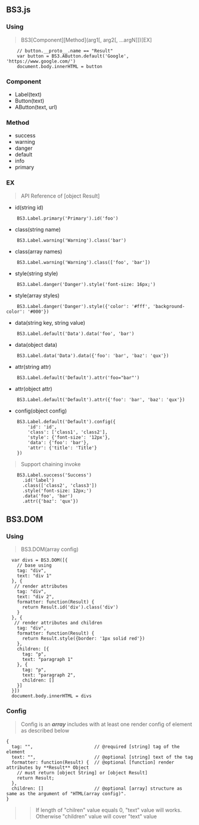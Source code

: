 ## BS3.js

### Using
> BS3[Component][Method](arg1[, arg2[, ...argN]])[EX]
```
    // button.__proto__.name == "Result"
    var button = BS3.AButton.default('Google', 'https://www.google.com/')
    document.body.innerHTML = button
```

### Component
* Label(text)
* Button(text)
* AButton(text, url)

### Method
* success
* warning
* danger
* default
* info
* primary

### EX
> API Reference of [object Result]
* id(string id)
```
    BS3.Label.primary('Primary').id('foo')
```

* class(string name)
```
    BS3.Label.warning('Warning').class('bar')
```

* class(array names)

```
    BS3.Label.warning('Warning').class(['foo', 'bar'])
```

* style(string style)
```
    BS3.Label.danger('Danger').style('font-size: 16px;')
```

* style(array styles)
```
    BS3.Label.danger('Danger').style({'color': '#fff', 'background-color': '#000'})
```

* data(string key, string value)
```
    BS3.Label.default('Data').data('foo', 'bar')
```

* data(object data)
```
    BS3.Label.data('Data').data({'foo': 'bar', 'baz': 'qux'})
```

* attr(string attr)
```
    BS3.Label.default('Default').attr('foo="bar"')
```

* attr(object attr)
```
    BS3.Label.default('Default').attr({'foo': 'bar', 'baz': 'qux'})
```

* config(object config)
```
    BS3.Label.default('Default').config({
        'id': 'id', 
        'class': ['class1', 'class2'],
        'style': {'font-size': '12px'},
        'data': {'foo': 'bar'},
        'attr': {'title': 'Title'}
    })
```

> Support chaining invoke
```
    BS3.Label.success('Success')
      .id('label')
      .class(['class2', 'class3'])
      .style('font-size: 12px;')
      .data('foo', 'bar')
      .attr({'baz': 'qux'})
```

## BS3.DOM

### Using
> BS3.DOM(array config)
```
  var divs = BS3.DOM([{
    // base using
    tag: "div",
    text: "div 1"
  }, {
   // render attributes
    tag: "div",
    text: "div 2",
    formatter: function(Result) {
      return Result.id('div').class('div')
    }
  }, {
   // render attributes and children
    tag: "div",
    formatter: function(Result) {
      return Result.style({border: '1px solid red'})
    },
    children: [{
      tag: "p",
      text: "paragraph 1"  
    }, {
      tag: "p",
      text: "paragraph 2",
      children: []
    }]
  }])
  document.body.innerHTML = divs
```

### Config
> Config is an ***array*** includes with at least one render config of element as described below
```
{
  tag: "",                       // @required [string] tag of the element
  text: "",                      // @optional [string] text of the tag
  formatter: function(Result) {  // @optional [function] render attributes by **Result** Object
    // must return [object String] or [object Result]
    return Result;
  },
  children: []                   // @optional [array] structure as same as the argument of "HTML(array config)".
}
```
>> If length of "chilren" value equals 0, "text" value will works. Otherwise "children" value will cover "text" value
